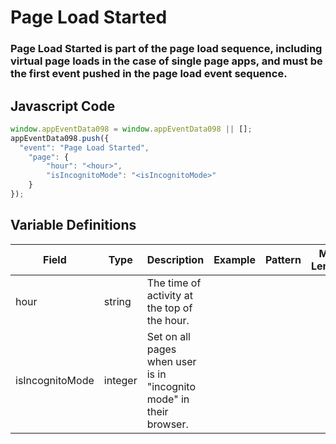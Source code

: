 # Page Load Started

### Page Load Started is part of the page load sequence, including virtual page loads in the case of single page apps, and must be the first event pushed in the page load event sequence.

## Javascript Code
```js
window.appEventData098 = window.appEventData098 || [];
appEventData098.push({
  "event": "Page Load Started",
    "page": {
        "hour": "<hour>",
        "isIncognitoMode": "<isIncognitoMode>"
    }
});
```

## Variable Definitions

|Field|Type|Description|Example|Pattern|Min Length|Max Length|Minimum|Maximum|Multiple Of|
| --- | --- | --- | --- | --- | --- | --- | --- | --- | --- |
|hour|string|The time of activity at the top of the hour.||||||||
|isIncognitoMode|integer|Set on all pages when user is in "incognito mode" in their browser.||||||||
